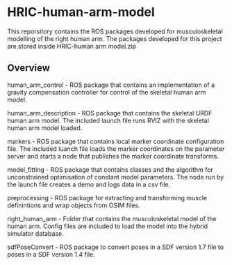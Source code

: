 # HRIC-human-arm-model
This reporsitory contains the ROS packages developed for musculoskeletal modelling of the right human arm.
The packages developed for this project are stored inside HRIC-human arm model.zip
## Overview
human_arm_control - ROS package that contains an implementation of a gravity compensation controller for control of the skeletal human arm model.

human_arm_description - ROS package that contains the skeletal URDF human arm model. The included launch file runs RVIZ with the skeletal human arm model loaded.

markers - ROS package that contains local marker coordinate configuration file. The included luanch file loads the marker coordinates on the parameter server and starts a node that publishes the marker coordinate transforms.

model_fitting - ROS package that contains classes and the algorithm for unconstrained optimisation of constant model parameters. The node run by the launch file creates a demo and logs data in a csv file.

preprocessing - ROS package for extracting and transforming muscle definintions and wrap objects from OSIM files.

right_human_arm - Folder that contains the musculoskeletal model of the human arm. Config files are included to load the model into the hybrid simulator database.

sdfPoseConvert - ROS package to convert poses in a SDF version 1.7 file to poses in a SDF version 1.4 file.
